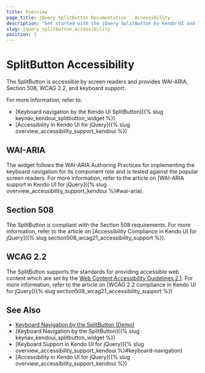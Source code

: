 ```yaml
---
title: Overview
page_title: jQuery SplitButton Documentation - Accessibility
description: "Get started with the jQuery SplitButton by Kendo UI and learn about its accessibility support for WAI-ARIA, Section 508, and WCAG 2.2."
slug: jquery_splitbutton_accessibility
position: 1
---
```


# SplitButton Accessibility

The SplitButton is accessible by screen readers and provides WAI-ARIA, Section 508, WCAG 2.2, and keyboard support.

For more information, refer to:
* [Keyboard navigation by the Kendo UI SplitButton]({% slug keynav_kendoui_splitbutton_widget %})
* [Accessibility in Kendo UI for jQuery]({% slug overview_accessibility_support_kendoui %})

## WAI-ARIA

The widget follows the WAI-ARIA Authoring Practices for implementing the keyboard navigation for its component role and is tested against the popular screen readers. 
For more information, refer to the article on [WAI-ARIA support in Kendo UI for jQuery]({% slug overview_accessibility_support_kendoui %}#wai-aria).

## Section 508

The SplitButton is compliant with the Section 508 requirements. For more information, refer to the article on [Accessibility Compliance in Kendo UI for jQuery]({% slug section508_wcag21_accessibility_support %}).

## WCAG 2.2

The SplitButton supports the standards for providing accessible web content which are set by the [Web Content Accessibility Guidelines 2.1](https://www.w3.org/TR/WCAG/). For more information, refer to the article on [WCAG 2.2 compliance in Kendo UI for jQuery]({% slug section508_wcag21_accessibility_support %})

## See Also

* [Keyboard Navigation by the SplitButton (Demo)](https://demos.telerik.com/kendo-ui/splitbutton/keyboard-navigation)
* [Keyboard Navigation by the SplitButton]({% slug keynav_kendoui_splitbutton_widget %})
* [Keyboard Support in Kendo UI for jQuery]({% slug overview_accessibility_support_kendoui %}#keyboard-navigation)
* [Accessibility in Kendo UI for jQuery]({% slug overview_accessibility_support_kendoui %})

